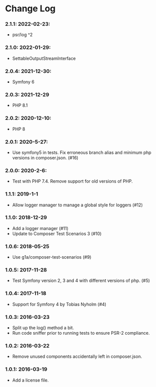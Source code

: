 # Change Log

### 2.1.1: 2022-02-23:

- psr/log ^2

### 2.1.0: 2022-01-29:

- SettableOutputStreamInterface

### 2.0.4: 2021-12-30:

- Symfony 6

### 2.0.3: 2021-12-29

- PHP 8.1

### 2.0.2: 2020-12-10:

- PHP 8

### 2.0.1: 2020-5-27:

- Use symfony5 in tests. Fix erroneous branch alias and minimum php versions in composer.json. (#16)

### 2.0.0: 2020-2-6:

- Test with PHP 7.4. Remove support for old versions of PHP.

### 1.1.1: 2019-1-1

- Allow logger manager to manage a global style for loggers (#12)

### 1.1.0: 2018-12-29

- Add a logger manager (#11)
- Update to Composer Test Scenarios 3 (#10)

### 1.0.6: 2018-05-25

- Use g1a/composer-test-scenarios (#9)

### 1.0.5: 2017-11-28

- Test Symfony version 2, 3 and 4 with different versions of php. (#5)

### 1.0.4: 2017-11-18 

- Support for Symfony 4 by Tobias Nyholm (#4)

### 1.0.3: 2016-03-23

- Split up the log() method a bit.
- Run code sniffer prior to running tests to ensure PSR-2 compliance.

### 1.0.2: 2016-03-22 

- Remove unused components accidentally left in composer.json.

### 1.0.1: 2016-03-19

- Add a license file.

